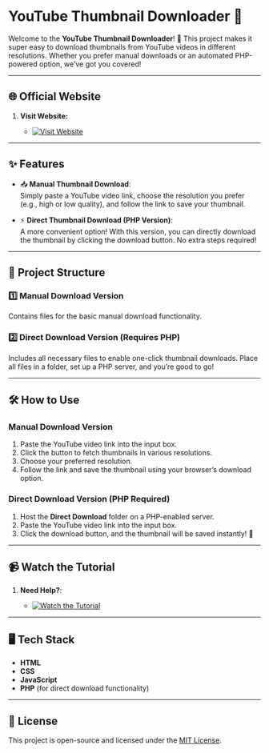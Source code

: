 # YouTube Thumbnail Downloader 🎥

Welcome to the **YouTube Thumbnail Downloader**! 🚀 This project makes it super easy to download thumbnails from YouTube videos in different resolutions. Whether you prefer manual downloads or an automated PHP-powered option, we’ve got you covered!

---

## 🌐 Official Website

1. **Visit Website:**

    - [![Visit Website](https://img.shields.io/badge/Visit-Website-blue?style=for-the-badge)](https://sujon0xff.github.io/yt-thumbel/)

---

## ✨ Features

- 📥 **Manual Thumbnail Download**:  
  Simply paste a YouTube video link, choose the resolution you prefer (e.g., high or low quality), and follow the link to save your thumbnail.

- ⚡ **Direct Thumbnail Download (PHP Version)**:  
  A more convenient option! With this version, you can directly download the thumbnail by clicking the download button. No extra steps required!  

---

## 📂 Project Structure

### 1️⃣ **Manual Download Version**  
Contains files for the basic manual download functionality.  

### 2️⃣ **Direct Download Version (Requires PHP)**  
Includes all necessary files to enable one-click thumbnail downloads. Place all files in a folder, set up a PHP server, and you’re good to go!  

---

## 🛠 How to Use

### Manual Download Version  
1. Paste the YouTube video link into the input box.  
2. Click the button to fetch thumbnails in various resolutions.  
3. Choose your preferred resolution.  
4. Follow the link and save the thumbnail using your browser’s download option.

### Direct Download Version (PHP Required)  
1. Host the **Direct Download** folder on a PHP-enabled server.  
2. Paste the YouTube video link into the input box.  
3. Click the download button, and the thumbnail will be saved instantly! 🎉  

---

## 📹 Watch the Tutorial

1. **Need Help?**:

   - [![Watch the Tutorial](https://img.shields.io/badge/Watch-Tutorial-red?style=for-the-badge&logo=youtube)](https://www.facebook.com/share/v/1AtcLSTjgx/)

---

## 🖥 Tech Stack

- **HTML**  
- **CSS**  
- **JavaScript**  
- **PHP** (for direct download functionality)
  
---

## 🔗 License

This project is open-source and licensed under the [MIT License](LICENSE).
